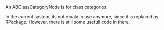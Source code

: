 An ABClassCategoryNode is for class categories.

In the current system, its not reaaly in use anymore, since it is replaced by RPackage. However, there is still some usefull code in there.
